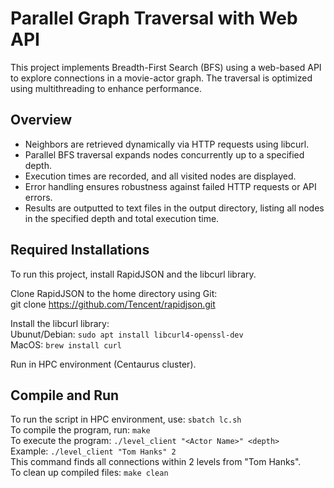 # Parallel Graph Traversal with Web API
This project implements Breadth-First Search (BFS) using a web-based API to explore connections in a movie-actor graph. The traversal is optimized using multithreading to enhance performance.
## Overview
- Neighbors are retrieved dynamically via HTTP requests using libcurl.
- Parallel BFS traversal expands nodes concurrently up to a specified depth.
- Execution times are recorded, and all visited nodes are displayed.
- Error handling ensures robustness against failed HTTP requests or API errors.
- Results are outputted to text files in the output directory, listing all nodes in the specified depth and total execution time.
## Required Installations
To run this project, install RapidJSON and the libcurl library.

Clone RapidJSON to the home directory using Git:\
git clone https://github.com/Tencent/rapidjson.git

Install the libcurl library:\
Ubunut/Debian: `sudo apt install libcurl4-openssl-dev`\
MacOS: `brew install curl`

Run in HPC environment (Centaurus cluster).
## Compile and Run
To run the script in HPC environment, use: `sbatch lc.sh`\
To compile the program, run: `make`\
To execute the program: `./level_client "<Actor Name>" <depth>`\
Example: `./level_client "Tom Hanks" 2`\
This command finds all connections within 2 levels from "Tom Hanks".\
To clean up compiled files: `make clean`
